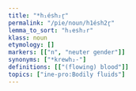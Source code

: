 ```yaml
---
title: "*h₁ésh₂r̥"
permalink: "/pie/noun/h1ésh2r̥"
lemma_to_sort: "h₁esh₂r"
klass: noun
etymology: []
markers: [["n", "neuter gender"]]
synonyms: ["*krewh₂-"]
definitions: [["(flowing) blood"]]
topics: ["ine-pro:Bodily fluids"]
---
```

